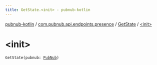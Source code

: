 ```yaml
---
title: GetState.<init> - pubnub-kotlin
---
```


[pubnub-kotlin](../../index.html) / [com.pubnub.api.endpoints.presence](../index.html) / [GetState](index.html) / [&lt;init&gt;](./-init-.html)

# &lt;init&gt;

`GetState(pubnub: `[`PubNub`](../../com.pubnub.api/-pub-nub/index.html)`)`